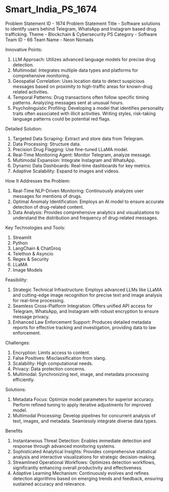 # Smart_India_PS_1674

Problem Statement ID - 1674
Problem Statement Title - Software solutions to identify users behind Telegram, WhatsApp and Instagram based drug trafficking.
Theme - Blockchain & Cybersecurity
PS Category - Software
Team ID - 66
Team Name - Neon Nomads

Innovative Points:
1) LLM Approach: Utilizes advanced language models for precise drug detection.
2) Multimodal: Integrates multiple data types and platforms for comprehensive monitoring.
3) Geospatial Correlation: Uses location data to detect suspicious messages based on proximity to high-traffic areas for known-drug related activities. 
4) Temporal Patterns: Drug transactions often follow specific timing patterns. Analyzing messages sent at unusual hours.
5) Psycholinguistic Profiling: Developing a model that identifies personality traits often associated with illicit activities. Writing styles, risk-taking language patterns could be potential red flags.

Detailed Solution:
1) Targeted Data Scraping: Extract and store data from Telegram.
2) Data Processing: Structure data.
3) Precision Drug Flagging: Use fine-tuned LLaMA model.
4) Real-Time Monitoring Agent: Monitor Telegram, analyze message.
5) Multimodal Expansion: Integrate Instagram and WhatsApp.
6) Dynamic Data Dashboards: Real-time dashboards for key metrics.
7) Adaptive Scalability: Expand to images and videos.

How It Addresses the Problem:
1) Real-Time NLP-Driven Monitoring: Continuously analyzes user messages for mentions of drugs.
2) Optimal Anomaly Identification: Employs an AI model to ensure accurate detection of drug-related content.
3) Data Analysis: Provides comprehensive analytics and visualizations to understand the distribution and frequency of drug-related messages.

Key Technologies and Tools: 
1) Streamlit
2) Python
3) LangChain & ChatGroq
4) Telethon & Asyncio
5) Regex & Security
6) LLaMA
7) Image Models

Feasibility:  
1) Strategic Technical Infrastructure: Employs advanced LLMs like LLaMA and cutting-edge image recognition for precise text and image analysis for real-time processing.
2) Seamless Cross-Platform Integration: Offers unified API access for Telegram, WhatsApp, and Instagram with robust encryption to ensure message privacy.
3) Enhanced Law Enforcement Support: Produces detailed metadata reports for effective tracking and investigation, providing data to law enforcement.

Challenges:  
1) Encryption: Limits access to content.
2) False Positives: Misclassification from slang.
3) Scalability: High computational needs.
4) Privacy: Data protection concerns.
5) Multimodal: Synchronizing text, image, and metadata processing efficiently.

Solutions:
1) Metadata Focus: Optimize model parameters for superior accuracy. Perform refined tuning to apply iterative adjustments for improved model.
2) Multimodal Processing: Develop pipelines for concurrent analysis of text, images, and metadata. Seamlessly integrate diverse data types.

Benefits
1) Instantaneous Threat Detection: Enables immediate detection and response through advanced monitoring systems.
2) Sophisticated Analytical Insights: Provides comprehensive statistical analysis and interactive visualizations for strategic decision-making.
3) Streamlined Operational Workflows:  Optimizes detection workflows, significantly enhancing overall productivity and effectiveness.
4) Adaptive Learning Mechanism: Continuously evolves and refines detection algorithms based on emerging trends and feedback, ensuring sustained accuracy and relevance.
